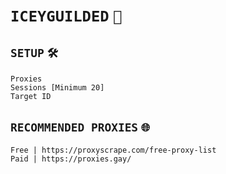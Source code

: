 # `ICEYGUILDED` `🧊`
## `SETUP` `🛠️`
```
Proxies
Sessions [Minimum 20]
Target ID
```
## `RECOMMENDED PROXIES` `🌐`
```
Free | https://proxyscrape.com/free-proxy-list
Paid | https://proxies.gay/
```
